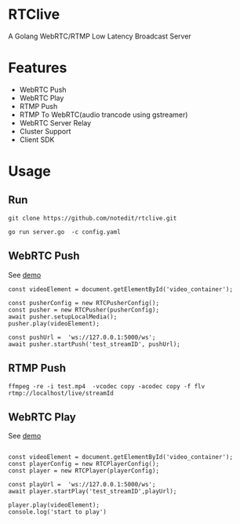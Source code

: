 # RTClive
A Golang WebRTC/RTMP Low Latency Broadcast Server


# Features

- WebRTC Push
- WebRTC Play
- RTMP Push
- RTMP To WebRTC(audio trancode using gstreamer)
- WebRTC Server Relay
- Cluster Support 
- Client SDK 



# Usage




## Run

```
git clone https://github.com/notedit/rtclive.git

go run server.go  -c config.yaml

```



## WebRTC Push


See [demo](https://github.com/notedit/RTCLive-js/blob/master/demo/pusher.html)


```
const videoElement = document.getElementById('video_container');

const pusherConfig = new RTCPusherConfig();
const pusher = new RTCPusher(pusherConfig);
await pusher.setupLocalMedia();
pusher.play(videoElement);

const pushUrl =  'ws://127.0.0.1:5000/ws';
await pusher.startPush('test_streamID', pushUrl);
```


## RTMP Push

```
ffmpeg -re -i test.mp4  -vcodec copy -acodec copy -f flv rtmp://localhost/live/streamId
```

## WebRTC Play

See [demo](https://github.com/notedit/RTCLive-js/blob/master/demo/player.html)

```

const videoElement = document.getElementById('video_container');
const playerConfig = new RTCPlayerConfig();
const player = new RTCPlayer(playerConfig);

const playUrl =  'ws://127.0.0.1:5000/ws';
await player.startPlay('test_streamID',playUrl);

player.play(videoElement);
console.log('start to play')
```









